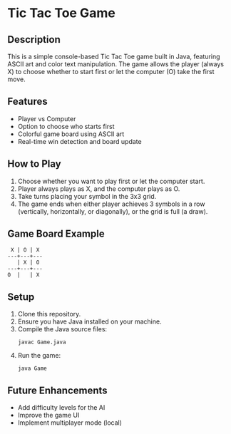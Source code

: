 # Tic Tac Toe Game

## Description
This is a simple console-based Tic Tac Toe game built in Java, featuring ASCII art and color text manipulation. The game allows the player (always X) to choose whether to start first or let the computer (O) take the first move.

## Features
- Player vs Computer
- Option to choose who starts first
- Colorful game board using ASCII art
- Real-time win detection and board update

## How to Play
1. Choose whether you want to play first or let the computer start.
2. Player always plays as X, and the computer plays as O.
3. Take turns placing your symbol in the 3x3 grid. 
4. The game ends when either player achieves 3 symbols in a row (vertically, horizontally, or diagonally), or the grid is full (a draw).

## Game Board Example
```
 X | O | X
---+---+---
   | X | O
---+---+---
O  |   | X

```

## Setup
1. Clone this repository.
2. Ensure you have Java installed on your machine.
3. Compile the Java source files:
    ```
    javac Game.java
    ```
4. Run the game:
    ```
    java Game
    ```

## Future Enhancements
- Add difficulty levels for the AI
- Improve the game UI
- Implement multiplayer mode (local)

